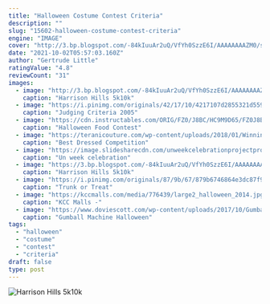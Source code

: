 ```yaml
---
title: "Halloween Costume Contest Criteria"
description: ""
slug: "15602-halloween-costume-contest-criteria"
engine: "IMAGE"
cover: "http://3.bp.blogspot.com/-84kIuuAr2uQ/VfYh0SzzE6I/AAAAAAAAZM0/sLbJScpHFQg/s1600/Screenshot%2B2015-09-13%2B21.24.16.png"
date: "2021-10-02T05:57:03.160Z"
author: "Gertrude Little"
ratingValue: "4.8"
reviewCount: "31"
images:
  - image: "http://3.bp.blogspot.com/-84kIuuAr2uQ/VfYh0SzzE6I/AAAAAAAAZM0/sLbJScpHFQg/s1600/Screenshot%2B2015-09-13%2B21.24.16.png"
    caption: "Harrison Hills 5k10k"
  - image: "https://i.pinimg.com/originals/42/17/10/4217107d2855321d55970c2ab4d098c2.png"
    caption: "Judging Criteria 2005"
  - image: "https://cdn.instructables.com/ORIG/FZ0/J8BC/HC9M9D65/FZ0J8BCHC9M9D65.jpg"
    caption: "Halloween Food Contest"
  - image: "https://teranicouture.com/wp-content/uploads/2018/01/Winning-Dress-Chart-1024x463.png"
    caption: "Best Dressed Competition"
  - image: "https://image.slidesharecdn.com/unweekcelebrationprojectproposals-110204073443-phpapp01/95/un-week-celebration-project-proposals-6-728.jpg?cb=1296805255"
    caption: "Un week celebration"
  - image: "https://3.bp.blogspot.com/-84kIuuAr2uQ/VfYh0SzzE6I/AAAAAAAAZM0/sLbJScpHFQg/w1200-h630-p-k-no-nu/Screenshot%2B2015-09-13%2B21.24.16.png"
    caption: "Harrison Hills 5k10k"
  - image: "https://i.pinimg.com/originals/87/9b/67/879b6746864e3dc87f9374d6647c8095.jpg"
    caption: "Trunk or Treat"
  - image: "https://kccmalls.com/media/776439/large2_halloween_2014.jpg"
    caption: "KCC Malls -"
  - image: "https://www.doviescott.com/wp-content/uploads/2017/10/Gumball-machine-halloween-costume-9.jpg"
    caption: "Gumball Machine Halloween"
tags:
  - "halloween"
  - "costume"
  - "contest"
  - "criteria"
draft: false
type: post
---
```



![Harrison Hills 5k10k](https://3.bp.blogspot.com/-84kIuuAr2uQ/VfYh0SzzE6I/AAAAAAAAZM0/sLbJScpHFQg/w1200-h630-p-k-no-nu/Screenshot%2B2015-09-13%2B21.24.16.png "Harrison Hills 5k10k")


<!--inArticleAds-->

<!--galleryOne-->


<!--inArticleAds-->

<!--galleryTwo-->


<!--galleryThree-->

